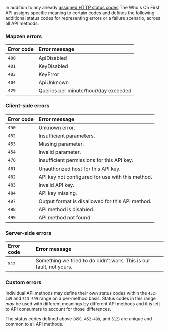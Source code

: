 In addition to any already [assigned HTTP status codes](https://www.iana.org/assignments/http-status-codes/http-status-codes.xhtml) The Who's On First API assigns specific meaning to certain codes and defines the following additional status codes for representing errors or a failure scenario, across all API methods:

<a name="mapzen"></a>
### Mapzen errors


| Error code | Error message |
| :--- | :--- |
| `400` | ApiDisabled |
| `401` | KeyDisabled |
| `403` | KeyError |
| `404` | ApiUnknown |
| `429` | Queries per minute/hour/day exceeded |

<a name="client"></a>
### Client-side errors

| Error code | Error message |
| :--- | :--- |
| `450` | Unknown error. |
| `452` | Insufficient parameters. |
| `453` | Missing parameter. |
| `454` | Invalid parameter. |
| `478` | Insufficient permissions for this API key. |
| `481` | Unauthorized host for this API key. |
| `482` | API key not configured for use with this method. |
| `483` | Invalid API key. |
| `484` | API key missing. |
| `497` | Output format is disallowed for this API method. |
| `498` | API method is disabled. |
| `499` | API method not found. |

<a name="server"></a>
### Server-side errors

| Error code | Error message |
| :--- | :--- |
| `512` | Something we tried to do didn&#039;t work. This is our fault, not yours. |

<a name="custom"></a>
### Custom errors

Individual API methods may define their own status codes within the `432-449` and `513-599` range on a per-method basis. Status codes in this range _may_ be used with different meanings by different API methods and it is left to API consumers to account for those differences.

The status codes defined above (`450`, `452-499`, and `512`) are unique and common to all API methods.
